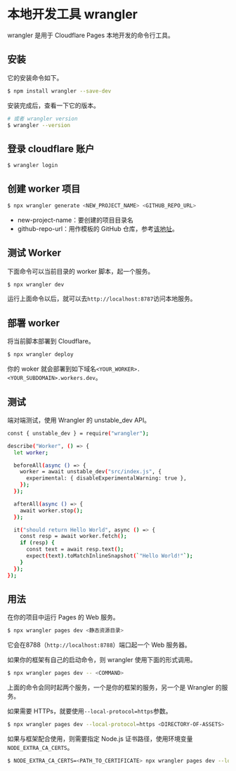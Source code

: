 # 本地开发工具 wrangler

wrangler 是用于 Cloudflare Pages 本地开发的命令行工具。

## 安装

它的安装命令如下。

```bash
$ npm install wrangler --save-dev
```

安装完成后，查看一下它的版本。

```bash
# 或者 wrangler version
$ wrangler --version
```

## 登录 cloudflare 账户

```bash
$ wrangler login 
```

## 创建 worker 项目

```bash
$ npx wrangler generate <NEW_PROJECT_NAME> <GITHUB_REPO_URL>
```

- new-project-name：要创建的项目目录名
- github-repo-url：用作模板的 GitHub 仓库，参考[该地址](https://github.com/cloudflare/workers-sdk/tree/main/templates)。

## 测试 Worker

下面命令可以当前目录的 worker 脚本，起一个服务。

```bash
$ npx wrangler dev
```

运行上面命令以后，就可以去`http://localhost:8787`访问本地服务。

## 部署 worker

将当前脚本部署到 Cloudflare。

```bash
$ npx wrangler deploy
```

你的 woker 就会部署到如下域名`<YOUR_WORKER>.<YOUR_SUBDOMAIN>.workers.dev`。

## 测试

端对端测试，使用 Wrangler 的 unstable_dev API。

```bash
const { unstable_dev } = require("wrangler");

describe("Worker", () => {
  let worker;

  beforeAll(async () => {
    worker = await unstable_dev("src/index.js", {
      experimental: { disableExperimentalWarning: true },
    });
  });

  afterAll(async () => {
    await worker.stop();
  });

  it("should return Hello World", async () => {
    const resp = await worker.fetch();
    if (resp) {
      const text = await resp.text();
      expect(text).toMatchInlineSnapshot(`"Hello World!"`);
    }
  });
});
```

## 用法

在你的项目中运行 Pages 的 Web 服务。

```bash
$ npx wrangler pages dev <静态资源目录>
```

它会在8788（`http://localhost:8788`）端口起一个 Web 服务器。

如果你的框架有自己的启动命令，则 wrangler 使用下面的形式调用。

```bash
$ npx wrangler pages dev -- <COMMAND>
```

上面的命令会同时起两个服务，一个是你的框架的服务，另一个是 Wrangler 的服务。

如果需要 HTTPs，就要使用`--local-protocol=https`参数。

```bash
$ npx wrangler pages dev --local-protocol=https <DIRECTORY-OF-ASSETS>
```

如果与框架配合使用，则需要指定 Node.js 证书路径，使用环境变量`NODE_EXTRA_CA_CERTS`。

```bash
$ NODE_EXTRA_CA_CERTS=<PATH_TO_CERTIFICATE> npx wrangler pages dev --local-protocol=https -- <COMMAND>
```